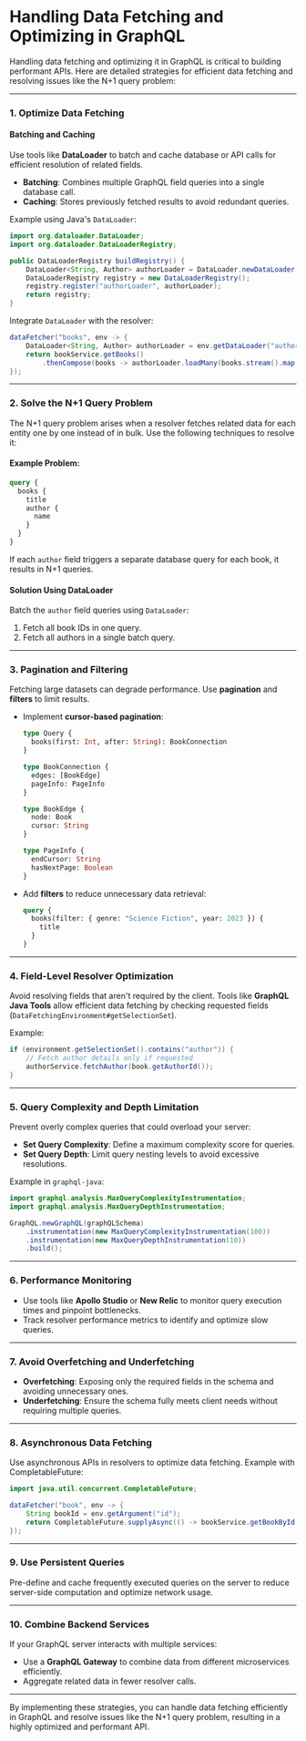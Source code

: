 # Handling Data Fetching and Optimizing in GraphQL

Handling data fetching and optimizing it in GraphQL is critical to building performant APIs. Here are detailed strategies for efficient data fetching and resolving issues like the N+1 query problem:

---

### **1. Optimize Data Fetching**

#### **Batching and Caching**
Use tools like **DataLoader** to batch and cache database or API calls for efficient resolution of related fields.
- **Batching**: Combines multiple GraphQL field queries into a single database call.
- **Caching**: Stores previously fetched results to avoid redundant queries.

Example using Java's `DataLoader`:
```java
import org.dataloader.DataLoader;
import org.dataloader.DataLoaderRegistry;

public DataLoaderRegistry buildRegistry() {
    DataLoader<String, Author> authorLoader = DataLoader.newDataLoader(keys -> authorService.getAuthorsByIds(keys));
    DataLoaderRegistry registry = new DataLoaderRegistry();
    registry.register("authorLoader", authorLoader);
    return registry;
}
```

Integrate `DataLoader` with the resolver:
```java
dataFetcher("books", env -> {
    DataLoader<String, Author> authorLoader = env.getDataLoader("authorLoader");
    return bookService.getBooks()
        .thenCompose(books -> authorLoader.loadMany(books.stream().map(Book::getAuthorId).collect(Collectors.toList())));
});
```

---

### **2. Solve the N+1 Query Problem**

The N+1 query problem arises when a resolver fetches related data for each entity one by one instead of in bulk. Use the following techniques to resolve it:

#### **Example Problem**:
```graphql
query {
  books {
    title
    author {
      name
    }
  }
}
```

If each `author` field triggers a separate database query for each book, it results in N+1 queries.

#### **Solution Using DataLoader**
Batch the `author` field queries using `DataLoader`:
1. Fetch all book IDs in one query.
2. Fetch all authors in a single batch query.

---

### **3. Pagination and Filtering**

Fetching large datasets can degrade performance. Use **pagination** and **filters** to limit results.

- Implement **cursor-based pagination**:
  ```graphql
  type Query {
    books(first: Int, after: String): BookConnection
  }

  type BookConnection {
    edges: [BookEdge]
    pageInfo: PageInfo
  }

  type BookEdge {
    node: Book
    cursor: String
  }

  type PageInfo {
    endCursor: String
    hasNextPage: Boolean
  }
  ```

- Add **filters** to reduce unnecessary data retrieval:
  ```graphql
  query {
    books(filter: { genre: "Science Fiction", year: 2023 }) {
      title
    }
  }
  ```

---

### **4. Field-Level Resolver Optimization**

Avoid resolving fields that aren't required by the client. Tools like **GraphQL Java Tools** allow efficient data fetching by checking requested fields (`DataFetchingEnvironment#getSelectionSet`).

Example:
```java
if (environment.getSelectionSet().contains("author")) {
    // Fetch author details only if requested
    authorService.fetchAuthor(book.getAuthorId());
}
```

---

### **5. Query Complexity and Depth Limitation**

Prevent overly complex queries that could overload your server:
- **Set Query Complexity**: Define a maximum complexity score for queries.
- **Set Query Depth**: Limit query nesting levels to avoid excessive resolutions.

Example in `graphql-java`:
```java
import graphql.analysis.MaxQueryComplexityInstrumentation;
import graphql.analysis.MaxQueryDepthInstrumentation;

GraphQL.newGraphQL(graphQLSchema)
    .instrumentation(new MaxQueryComplexityInstrumentation(100))
    .instrumentation(new MaxQueryDepthInstrumentation(10))
    .build();
```

---

### **6. Performance Monitoring**

- Use tools like **Apollo Studio** or **New Relic** to monitor query execution times and pinpoint bottlenecks.
- Track resolver performance metrics to identify and optimize slow queries.

---

### **7. Avoid Overfetching and Underfetching**

- **Overfetching**: Exposing only the required fields in the schema and avoiding unnecessary ones.
- **Underfetching**: Ensure the schema fully meets client needs without requiring multiple queries.

---

### **8. Asynchronous Data Fetching**

Use asynchronous APIs in resolvers to optimize data fetching.
Example with CompletableFuture:
```java
import java.util.concurrent.CompletableFuture;

dataFetcher("book", env -> {
    String bookId = env.getArgument("id");
    return CompletableFuture.supplyAsync(() -> bookService.getBookById(bookId));
});
```

---

### **9. Use Persistent Queries**

Pre-define and cache frequently executed queries on the server to reduce server-side computation and optimize network usage.

---

### **10. Combine Backend Services**

If your GraphQL server interacts with multiple services:
- Use a **GraphQL Gateway** to combine data from different microservices efficiently.
- Aggregate related data in fewer resolver calls.

---

By implementing these strategies, you can handle data fetching efficiently in GraphQL and resolve issues like the N+1 query problem, resulting in a highly optimized and performant API.